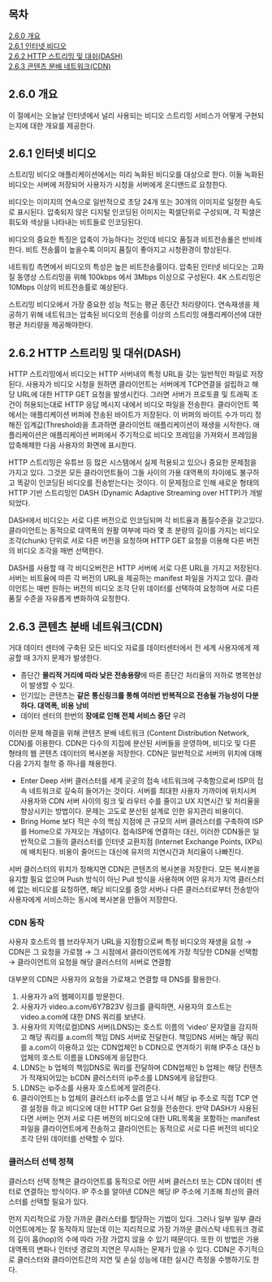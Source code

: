 ## 목차

[2.6.0 개요](#260-개요) </br> [2.6.1 인터넷 비디오](#261-인터넷-비디오) </br> [2.6.2 HTTP 스트리밍 및 대쉬(DASH)](<#262-HTTP-스트리밍-및-대쉬(DASH)>) </br> [2.6.3 콘텐츠 분배 네트워크(CDN)](<#263-콘텐츠-분배-네트워크(CDN)>) </br>

## 2.6.0 개요

이 절에서는 오늘날 인터넷에서 널리 사용되는 비디오 스트리밍 서비스가 어떻게 구현되는지에 대한 개요를 제공한다.

## 2.6.1 인터넷 비디오

스트리밍 비디오 애플리케이션에서는 미리 녹화된 비디오를 대상으로 한다. 이들 녹화된 비디오는 서버에 저장되어 사용자가 시청을 서버에게 온디맨드로 요청한다.

비디오는 이미지의 연속으로 일반적으로 초당 24개 또는 30개의 이미지로 일정한 속도로 표시된다. 압축되지 않은 디지털 인코딩된 이미지는 픽셀단위로 구성되며, 각 픽샐은 휘도와 색상을 나타내는 비트들로 인코딩된다.

비디오의 중요한 특징은 압축이 가능하다는 것인데 비디오 품질과 비트전송룔은 반비례한다. 비트 전송률이 높을수록 이미지 품질이 좋아지고 시청환경이 향상된다.

네트워킹 측면에서 비디오의 특성은 높은 비트전송률이다. 압축된 인터넷 비디오는 고화질 동영상 스트리밍을 위해 100kbps 에서 3Mbps 이상으로 구성된다. 4K 스트리밍은 10Mbps 이상의 비트전송률로 예상된다.

스트리밍 비디오에서 가장 중요한 성능 척도는 평균 종단간 처리량이다. 연속재생을 제공하기 위해 네트워크는 압축된 비디오의 전송률 이상의 스트리밍 애플리케이션에 대한 평균 처리량을 제공해야한다.

## 2.6.2 HTTP 스트리밍 및 대쉬(DASH)

HTTP 스트리밍에서 비디오는 HTTP 서버내의 특정 URL을 갖는 일반적인 파일로 저장된다. 사용자가 비디오 시청을 원하면 클라이언트는 서버에게 TCP연결을 설립하고 해당 URL에 대한 HTTP GET 요청을 발생시킨다. 그러면 서버가 프로토콜 및 트래픽 조건이 허용되는대로 HTTP 응답 메시지 내에서 비디오 파일을 전송한다. 클라이언트 쪽에서는 애플리케이션 버퍼에 전송된 바이트가 저장된다. 이 버퍼의 바이트 수가 미리 정해진 임계값(Threshold)을 초과하면 클라이언트 애플리케이션이 재생을 시작한다. 애플리케이션은 애플리케이션 버퍼에서 주기적으로 비디오 프레임을 가져와서 프레임을 압축해제한 다음 사용자의 화면에 표시한다.

HTTP 스트리밍은 유튜브 등 많은 시스템에서 실제 적용되고 있으나 중요한 문제점을 가지고 있다. 그것은 모든 클라이언트들이 그들 사이의 가용 대역폭의 차이에도 불구하고 똑같이 인코딩된 비디오를 전송받는다는 것이다. 이 문제점으로 인해 새로운 형태의 HTTP 기반 스트리밍인 DASH (Dynamic Adaptive Streaming over HTTP)가 개발되었다.

DASH에서 비디오는 서로 다른 버전으로 인코딩되며 각 비트율과 품질수준을 갖고있다. 클라이언트는 동적으로 대역폭의 원활 여부에 따라 몇 초 분량의 길이를 가지는 비디오 조각(chunk) 단위로 서로 다른 버전을 요청하며 HTTP GET 요청을 이용해 다른 버전의 비디오 조각을 매번 선택한다.

DASH를 사용할 때 각 비디오버전은 HTTP 서버에 서로 다른 URL을 가지고 저장된다. 서버는 비트율에 따른 각 버전의 URL을 제공하는 manifest 파일을 가지고 있다. 클라이언트는 매번 원하는 버전의 비디오 조각 단위 데이터를 선택하여 요청하며 서로 다른 품질 수준을 자유롭게 변화하여 요청한다.

## 2.6.3 콘텐츠 분배 네트워크(CDN)

거대 데이터 센터에 구축된 모든 비디오 자료를 데이터센터에서 전 세계 사용자에게 제공할 때 3가지 문제가 발생한다.

- 종단간 **물리적 거리에 따라 낮은 전송용량**에 따른 종단간 처리율의 저하로 병목현상이 발생할 수 있다.
- 인기있는 콘텐츠는 **같은 통신링크를 통해 여러번 반복적으로 전송될 가능성이 다분하다. 대역폭, 비용 낭비**
- 데이터 센터의 한번의 **장애로 인해 전체 서비스 중단** 우려

이러한 문제 해결을 위해 콘텐츠 분배 네트워크 (Content Distribution Network, CDN)를 이용한다. CDN은 다수의 지접에 분산된 서버들을 운영하며, 비디오 및 다른 형태의 웹 콘텐츠 데이터의 복사본을 저장한다. CDN은 일반적으로 서버의 위치에 대해 다음 2가지 철학 중 하나를 채용한다.

- Enter Deep
  서버 클러스터를 세계 곳곳의 접속 네트워크에 구축함으로써 ISP의 접속 네트워크로 깊숙히 들어가는 것이다. 서버를 최대한 사용자 가까이에 위치시켜 사용자와 CDN 서버 사이의 링크 및 라우터 수를 줄이고 UX 지연시간 및 처리율을 향상시키는 방법이다. 문제는 고도로 분산된 설계로 인한 유지관리 비용이다.
- Bring Home
  보다 적은 수의 핵심 지점에 큰 규모의 서버 클러스터를 구축하여 ISP를 Home으로 가져오는 개념이다. 접속ISP에 연결하는 대신, 이러한 CDN들은 일반적으로 그들의 클러스터를 인터넷 교환지점 (Internet Exchange Points, IXPs)에 배치된다. 비용이 줄어드는 대신에 유저의 지연시간과 처리율이 나빠진다.

서버 클러스터의 위치가 정해지면 CDN은 콘텐츠의 복사본을 저장한다. 모든 복사본을 유지할 필요 없으며 Push 방식이 아닌 Pull 방식을 사용하며 어떤 유저가 지역 클러스터에 없는 비디오를 요청하면, 해당 비디오를 중앙 서버나 다른 클러스터로부터 전송받아 사용자에게 서비스하는 동시에 복사본을 만들어 저장한다.

### CDN 동작

사용자 호스트의 웹 브라우저가 URL을 지정함으로써 특정 비디오의 재생을 요청 → CDN은 그 요청을 가로챔 → 그 시점에서 클라이언트에게 가장 적당한 CDN을 선택함 → 클라이언트의 요청을 해당 클러스터의 서버로 연결함

대부분의 CDN은 사용자의 요청을 가로채고 연결할 때 DNS를 활용한다.

1. 사용자가 a의 웹페이지를 방문한다.
2. 사용자가 video.a.com/6Y7B23V 링크를 클릭하면, 사용자의 호스트는 video.a.com에 대한 DNS 쿼리를 보낸다.
3. 사용자의 지역(로컬)DNS 서버(LDNS)는 호스트 이름의 ‘video’ 문자열을 감지하고 해당 쿼리를 a.com의 책임 DNS 서버로 전달한다. 책임DNS 서버는 해당 쿼리를 a.com이 이용하고 있는 CDN업체인 b CDN으로 연겨하기 위해 IP주소 대신 b 업체의 호스트 이름을 LDNS에게 응답한다.
4. LDNS는 b 업체의 책임DNS로 쿼리를 전달하며 CDN업체인 b 업체는 해당 컨텐츠가 적재되어있는 bCDN 클러스터의 ip주소를 LDNS에게 응답한다.
5. LDNS는 ip주소를 사용자 호스트에게 알려준다.
6. 클라이언트는 b 업체의 클러스터 ip주소를 얻고 나서 해당 ip 주소로 직접 TCP 연결 설정을 하고 비디오에 대한 HTTP Get 요청을 전송한다. 만약 DASH가 사용된다면 서버는 먼저 서로 다른 버전의 비디오에 대한 URL목록을 포함하는 manifest 파일을 클라이언트에게 전송하고 클라이언트는 동적으로 서로 다른 버전의 비디오 조각 단위 데이터를 선택할 수 있다.

### 클러스터 선택 정책

클러스터 선택 정책은 클라이언트를 동적으로 어떤 서버 클러스터 또는 CDN 데이터 센터로 연결하는 방식이다. IP 주소를 알아낸 CDN은 해당 IP 주소에 기초해 최선의 클러스터를 선택할 필요가 있다.

먼저 지리적으로 가장 가까운 클러스터를 할당하는 기법이 있다. 그러나 일부 일부 클라이언트에게는 잘 동작하지 않는데 이는 지리적으로 가장 가까운 클러스탁 네트워크 경로의 길이 홉(hop)의 수에 따라 가장 가깝지 않을 수 있기 때문이다. 또한 이 방법은 가용 대역폭의 변화나 인터넷 경로의 지연은 무시하는 문제가 있을 수 있다. CDN은 주기적으로 클러스터와 클라이언트간의 지연 및 손실 성능에 대한 실시간 측정을 수행하기도 한다.
